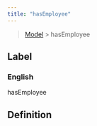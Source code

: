 ```yaml
---
title: "hasEmployee"
---
```


> [Model](../../) > hasEmployee

## Label

### English
hasEmployee


## Definition



    
